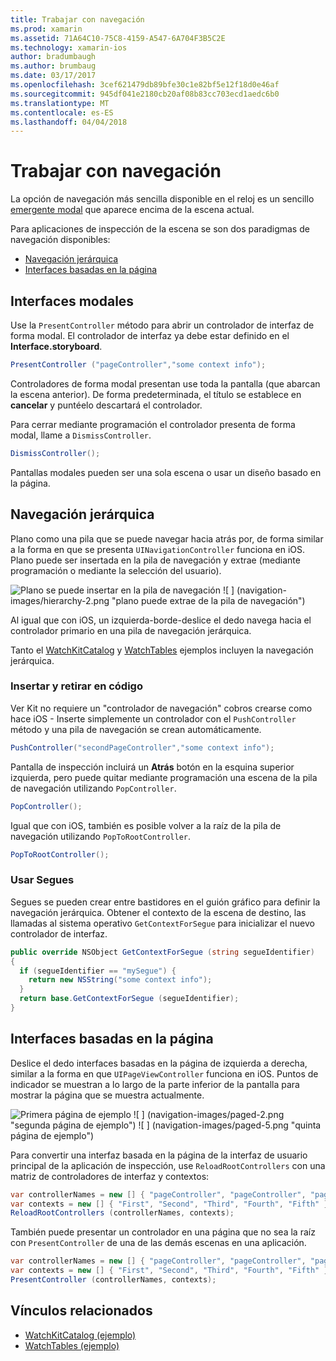 ```yaml
---
title: Trabajar con navegación
ms.prod: xamarin
ms.assetid: 71A64C10-75C8-4159-A547-6A704F3B5C2E
ms.technology: xamarin-ios
author: bradumbaugh
ms.author: brumbaug
ms.date: 03/17/2017
ms.openlocfilehash: 3cef621479db89bfe30c1e82bf5e12f18d0e46af
ms.sourcegitcommit: 945df041e2180cb20af08b83cc703ecd1aedc6b0
ms.translationtype: MT
ms.contentlocale: es-ES
ms.lasthandoff: 04/04/2018
---
```

# <a name="working-with-navigation"></a>Trabajar con navegación

La opción de navegación más sencilla disponible en el reloj es un sencillo [emergente modal](#modal) que aparece encima de la escena actual.

Para aplicaciones de inspección de la escena se son dos paradigmas de navegación disponibles:

- [Navegación jerárquica](#Hierarchical_Navigation)
- [Interfaces basadas en la página](#Page-Based_Interfaces)

<a name="modal"/>

## <a name="modal-interfaces"></a>Interfaces modales

Use la `PresentController` método para abrir un controlador de interfaz de forma modal. El controlador de interfaz ya debe estar definido en el **Interface.storyboard**.

```csharp
PresentController ("pageController","some context info");
```

Controladores de forma modal presentan use toda la pantalla (que abarcan la escena anterior). De forma predeterminada, el título se establece en **cancelar** y puntéelo descartará el controlador.

Para cerrar mediante programación el controlador presenta de forma modal, llame a `DismissController`.

```csharp
DismissController();
```

Pantallas modales pueden ser una sola escena o usar un diseño basado en la página.

<a name="Hierarchical_Navigation"/>

## <a name="hierarchical-navigation"></a>Navegación jerárquica

Plano como una pila que se puede navegar hacia atrás por, de forma similar a la forma en que se presenta `UINavigationController` funciona en iOS. Plano puede ser insertada en la pila de navegación y extrae (mediante programación o mediante la selección del usuario).

![](navigation-images/hierarchy-1.png "Plano se puede insertar en la pila de navegación") ![ ] (navigation-images/hierarchy-2.png "plano puede extrae de la pila de navegación")

Al igual que con iOS, un izquierda-borde-deslice el dedo navega hacia el controlador primario en una pila de navegación jerárquica.

Tanto el [WatchKitCatalog](https://developer.xamarin.com/samples/WatchKitCatalog) y [WatchTables](https://developer.xamarin.com/samples/WatchTables) ejemplos incluyen la navegación jerárquica.

### <a name="pushing-and-popping-in-code"></a>Insertar y retirar en código

Ver Kit no requiere un "controlador de navegación" cobros crearse como hace iOS - Inserte simplemente un controlador con el `PushController` método y una pila de navegación se crean automáticamente.

```csharp
PushController("secondPageController","some context info");
```

Pantalla de inspección incluirá un **Atrás** botón en la esquina superior izquierda, pero puede quitar mediante programación una escena de la pila de navegación utilizando `PopController`.

```csharp
PopController();
```

Igual que con iOS, también es posible volver a la raíz de la pila de navegación utilizando `PopToRootController`.

```csharp
PopToRootController();
```

### <a name="using-segues"></a>Usar Segues

Segues se pueden crear entre bastidores en el guión gráfico para definir la navegación jerárquica. Obtener el contexto de la escena de destino, las llamadas al sistema operativo `GetContextForSegue` para inicializar el nuevo controlador de interfaz.

```csharp
public override NSObject GetContextForSegue (string segueIdentifier)
{
  if (segueIdentifier == "mySegue") {
    return new NSString("some context info");
  }
  return base.GetContextForSegue (segueIdentifier);
}
```
<a name="Page-Based_Interfaces"/>

## <a name="page-based-interfaces"></a>Interfaces basadas en la página

Deslice el dedo interfaces basadas en la página de izquierda a derecha, similar a la forma en que `UIPageViewController` funciona en iOS. Puntos de indicador se muestran a lo largo de la parte inferior de la pantalla para mostrar la página que se muestra actualmente.

![](navigation-images/paged-1.png "Primera página de ejemplo") ![ ] (navigation-images/paged-2.png "segunda página de ejemplo") ![ ] (navigation-images/paged-5.png "quinta página de ejemplo")


Para convertir una interfaz basada en la página de la interfaz de usuario principal de la aplicación de inspección, use `ReloadRootControllers` con una matriz de controladores de interfaz y contextos:

```csharp
var controllerNames = new [] { "pageController", "pageController", "pageController", "pageController", "pageController" };
var contexts = new [] { "First", "Second", "Third", "Fourth", "Fifth" };
ReloadRootControllers (controllerNames, contexts);
```

También puede presentar un controlador en una página que no sea la raíz con `PresentController` de una de las demás escenas en una aplicación.

```csharp
var controllerNames = new [] { "pageController", "pageController", "pageController", "pageController", "pageController" };
var contexts = new [] { "First", "Second", "Third", "Fourth", "Fifth" };
PresentController (controllerNames, contexts);
```



## <a name="related-links"></a>Vínculos relacionados

- [WatchKitCatalog (ejemplo)](https://developer.xamarin.com/samples/monotouch/WatchKit/WatchKitCatalog/)
- [WatchTables (ejemplo)](https://developer.xamarin.com/samples/monotouch/WatchKit/WatchTables/)
